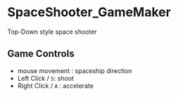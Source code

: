 # SpaceShooter_GameMaker

Top-Down style space shooter

## Game Controls
- mouse movement : spaceship direction
- Left Click / `S`: shoot
- Right Click / `A` : accelerate

